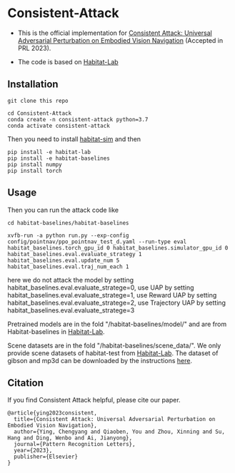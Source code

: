 # Consistent-Attack

- This is the official implementation for [Consistent Attack: Universal Adversarial Perturbation on Embodied Vision Navigation](https://arxiv.org/pdf/2206.05751.pdf) (Accepted in PRL 2023).

- The code is based on [Habitat-Lab](https://github.com/facebookresearch/habitat-lab)

## Installation

```
git clone this repo

cd Consistent-Attack
conda create -n consistent-attack python=3.7
conda activate consistent-attack
```

Then you need to install [habitat-sim](https://github.com/facebookresearch/habitat-sim#installation) and then 

```
pip install -e habitat-lab
pip install -e habitat-baselines
pip install numpy
pip install torch
```

## Usage

Then you can run the attack code like
```
cd habitat-baselines/habitat-baselines

xvfb-run -a python run.py --exp-config config/pointnav/ppo_pointnav_test_d.yaml --run-type eval habitat_baselines.torch_gpu_id 0 habitat_baselines.simulator_gpu_id 0 habitat_baselines.eval.evaluate_strategy 1 habitat_baselines.eval.update_num 5 habitat_baselines.eval.traj_num_each 1
```

here we do not attack the model by setting habitat_baselines.eval.evaluate_stratege=0, use UAP by setting habitat_baselines.eval.evaluate_stratege=1, use Reward UAP by setting habitat_baselines.eval.evaluate_stratege=2, use Trajectory UAP by setting habitat_baselines.eval.evaluate_stratege=3

Pretrained models are in the fold "/habitat-baselines/model/" and are from Habitat-baselines in [Habitat-Lab](https://github.com/facebookresearch/habitat-lab).

Scene datasets are in the fold "/habitat-baselines/scene_data/". We only provide scene datasets of habitat-test from [Habitat-Lab](https://github.com/facebookresearch/habitat-lab). The dataset of gibson and mp3d can be downloaded by the instructions [here](https://github.com/facebookresearch/habitat-lab/blob/main/DATASETS.md).

## Citation

If you find Consistent Attack helpful, please cite our paper.

```
@article{ying2023consistent,
  title={Consistent Attack: Universal Adversarial Perturbation on Embodied Vision Navigation},
  author={Ying, Chengyang and Qiaoben, You and Zhou, Xinning and Su, Hang and Ding, Wenbo and Ai, Jianyong},
  journal={Pattern Recognition Letters},
  year={2023},
  publisher={Elsevier}
}
```
